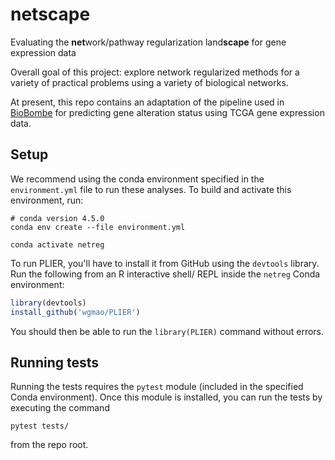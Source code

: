 # netscape

Evaluating the **net**work/pathway regularization land**scape** for gene expression data

Overall goal of this project: explore network regularized methods for
a variety of practical problems using a variety of biological networks.

At present, this repo contains an adaptation of the pipeline used in
[BioBombe](https://github.com/greenelab/BioBombe) for predicting gene
alteration status using TCGA gene expression data.

## Setup

We recommend using the conda environment specified in the `environment.yml` file to run these analyses. To build and activate this environment, run:

```shell
# conda version 4.5.0
conda env create --file environment.yml

conda activate netreg
```

To run PLIER, you'll have to install it from GitHub using the
`devtools` library. Run the following from an R interactive shell/
REPL inside the `netreg` Conda environment:

```R
library(devtools)
install_github('wgmao/PLIER')

```

You should then be able to run the `library(PLIER)` command
without errors.

## Running tests

Running the tests requires the `pytest` module (included in the specified
Conda environment). Once this module is installed, you can run the tests
by executing the command

```shell
pytest tests/
```

from the repo root.
